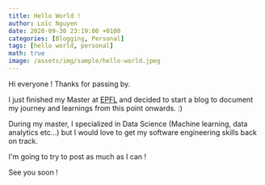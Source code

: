 ```yaml
---
title: Hello World !
author: Loïc Nguyen
date: 2020-09-30 23:19:00 +0100
categories: [Blogging, Personal]
tags: [hello world, personal]
math: true
image: /assets/img/sample/hello-world.jpeg
---
```


Hi everyone ! Thanks for passing by.

I just finished my Master at [EPFL](https://www.epfl.ch/fr/) and decided to start a blog to document my journey and learnings from this point onwards. :)

During my master, I specialized in Data Science (Machine learning, data analytics etc...) but I would love to get my software engineering skills back on track.

I'm going to try to post as much as I can !




See you soon !
